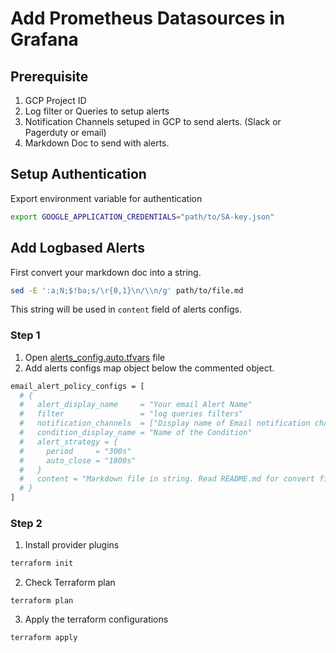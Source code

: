 # Add Prometheus Datasources in Grafana

## Prerequisite

1. GCP Project ID
2. Log filter or Queries to setup alerts
3. Notification Channels setuped in GCP to send alerts. (Slack or Pagerduty or email)
4. Markdown Doc to send with alerts.

## Setup Authentication

Export environment variable for authentication

```bash
export GOOGLE_APPLICATION_CREDENTIALS="path/to/SA-key.json"
```


## Add Logbased Alerts

First convert your markdown doc into a string.

```bash
sed -E ':a;N;$!ba;s/\r{0,1}\n/\\n/g' path/to/file.md
```

This string will be used in `content` field of alerts configs.

### Step 1

1. Open [alerts_config.auto.tfvars](./alerts_config.auto.tfvars) file
2. Add alerts configs map object below the commented object.

```bash
email_alert_policy_configs = [
  # {
  #   alert_display_name     = "Your email Alert Name"
  #   filter                 = "log queries filters"
  #   notification_channels  = ["Display name of Email notification channels"]
  #   condition_display_name = "Name of the Condition"
  #   alert_strategy = {
  #     period     = "300s"
  #     auto_close = "1800s"
  #   }
  #   content = "Markdown file in string. Read README.md for convert file into String"
  # }
]
```

### Step 2

1. Install provider plugins

```bash
terraform init
```

2. Check Terraform plan

```
terraform plan
```

3. Apply the terraform configurations

```
terraform apply
```